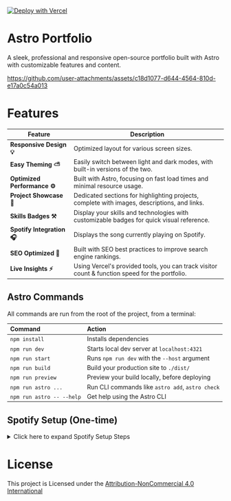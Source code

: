 [![Deploy with Vercel](https://vercel.com/button)](https://vercel.com/new/clone?repository-url=https%3A%2F%2Fgithub.com%2FShiawaseu%2FAstro-Portfolio&env=SPOTIFY_ENABLED,REDIS_PORT,REDIS_HOST,REDIS_PASSWORD,AUTHENTICATION_PASSWORD,SPOTIFY_CLIENT_ID,SPOTIFY_CLIENT_SECRET,SPOTIFY_REDIRECT_URI&envDescription=Environment%20variables%20for%20setting%20up%20the%20Spotify%20integration%20%7C%20If%20you%20won't%20use%20the%20feature%2C%20set%20SPOTIFY_ENABLED%20to%20%22false%22%20and%20discard%20the%20rest%20of%20the%20variables&envLink=https%3A%2F%2Fgithub.com%2FShiawaseu%2FAstro-Portfolio%2Fblob%2Fmain%2F.env.example&project-name=portfolio&repository-name=portfolio&demo-title=Portfolio%20Showcase&demo-description=A%20sleek%2C%20professional%20and%20responsive%20open-source%20portfolio%20built%20with%20Astro%20with%20customizable%20features%20and%20content.)

# Astro Portfolio

A sleek, professional and responsive open-source portfolio built with Astro with customizable features and content.

https://github.com/user-attachments/assets/c18d1077-d644-4564-810d-e17a0c54a013

# Features

| Feature               | Description                                                                                      |
|-----------------------|--------------------------------------------------------------------------------------------------|
| **Responsive Design 💡** | Optimized layout for various screen sizes. |
| **Easy Theming ⛅** | Easily switch between light and dark modes, with built-in versions of the two.      |
| **Optimized Performance ⚙️** | Built with Astro, focusing on fast load times and minimal resource usage.                      |
| **Project Showcase 📜**   | Dedicated sections for highlighting projects, complete with images, descriptions, and links.     |
| **Skills Badges ⚒️**      | Display your skills and technologies with customizable badges for quick visual reference.        |                     |
| **Spotify Integration 🎧**      | Displays the song currently playing on Spotify.        |                     |
| **SEO Optimized 🔰** | Built with SEO best practices to improve search engine rankings.                      |
| **Live Insights ⚡** | Using Vercel's provided tools, you can track visitor count & function speed for the portfolio.                      |


## Astro Commands

All commands are run from the root of the project, from a terminal:

| Command                   | Action                                           |
| :------------------------ | :----------------------------------------------- |
| `npm install`             | Installs dependencies                            |
| `npm run dev`             | Starts local dev server at `localhost:4321`      |
| `npm run start`           | Runs `npm run dev` with the `--host` argument    |
| `npm run build`           | Build your production site to `./dist/`          |
| `npm run preview`         | Preview your build locally, before deploying     |
| `npm run astro ...`       | Run CLI commands like `astro add`, `astro check` |
| `npm run astro -- --help` | Get help using the Astro CLI                     |


## Spotify Setup (One-time)

<details>
<summary>Click here to expand Spotify Setup Steps</summary>

### For every step here, insert all the information to your environment variables (check [here](/.env.example))

1 - Collect your Spotify Data
- https://developer.spotify.com/dashboard/create ![](/assets/spotify1.png) ![](/assets/spotify2.png)
  - Select "Web API" and make sure the redirect URI is your site (I.E: `https://mysite.com/api/spotify`) **You CAN provide a localhost and finish authentication in a development environment**
- Collect the **Client ID** & **Client Secret** ![](/assets/spotify3.png)

2 - Collect your Redis data (used for storing your access tokens along with refresh tokens)
- Create a new cache like so: ![](/assets/redis1.png)
  - Select `cache` & the rest is up to you

- Get your `host` / `port` / `password` from the dashboard: ![](/assets/redis2.png) ![](/assets/redis3.png)

3 - Authenticate your Spotify account
> At this point, you need your server running, whether it is locally or in production, make sure your redirect URI is matching in both the Spotify Dashboard & your environment variables.

- Navigate to `/api/spotify`
  - You will be prompted to log in to Spotify and then asked for permission to authorize the app you've created, accept.

- Once you have been redirected back, edit your URL as follows: ![](/assets/auth1.png) ![](/assets/auth2.png)
  - This extra step only exists to prevent unauthorized spotify linking to your portfolio
  - Once you have done that, you should be ready to go.

</details>

# License
This project is Licensed under the [Attribution-NonCommercial 4.0 International](https://creativecommons.org/licenses/by-nc/4.0/deed.en)
